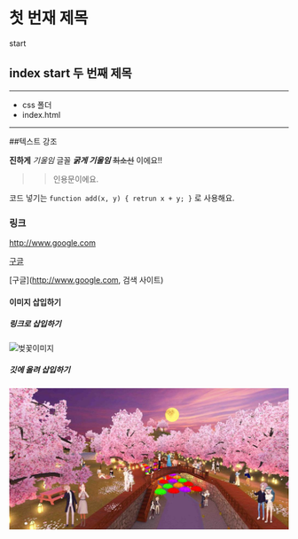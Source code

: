 # 첫 번재 제목
start

## index start 두 번째 제목

-----------------

- css 폴더
- index.html

-----------------

##텍스트 강조

**진하게** 
*기울임* 글꼴
***굵게 기울임***
~~최소선~~ 이에요!!

>>인용문이에요.


코드 넣기는 `function add(x, y) { retrun x + y; }` 로 사용해요.

### 링크 
http://www.google.com

[구글](http://www.google.com)

[구글](http://www.google.com, 검색 사이트)

#### 이미지 삽입하기
##### 링크로 삽입하기
![벚꽃이미지](https://file.mk.co.kr/meet/yonhap/2022/04/06/image_readtop_2022_308235_0_093211.jpg)

##### 깃에 올려 삽입하기
![벚꽃이미지](./img/cherry_blossoms.jpg)

